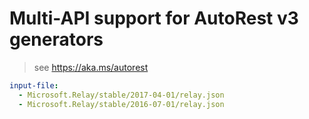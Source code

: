 # Multi-API support for AutoRest v3 generators

> see https://aka.ms/autorest

``` yaml $(enable-multi-api)
input-file:
  - Microsoft.Relay/stable/2017-04-01/relay.json
  - Microsoft.Relay/stable/2016-07-01/relay.json
```
